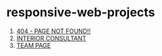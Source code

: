 # responsive-web-projects

1. [404 - PAGE NOT FOUND!!]("https://minku-singh.github.io/responsive-web-projects/404-not-found-master/")
2. [INTERIOR CONSULTANT]("https://minku-singh.github.io/responsive-web-projects/interior-consultant-master/")
3. [TEAM PAGE]("https://minku-singh.github.io/responsive-web-projects/my-team-page-master/)

